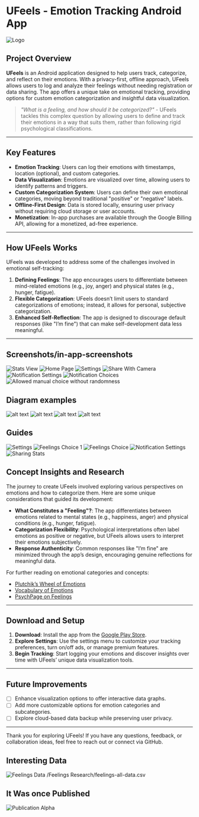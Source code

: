 # UFeels - Emotion Tracking Android App

![Logo](/Readme-Screenshots/image-18.png)

## Project Overview

**UFeels** is an Android application designed to help users track, categorize, and reflect on their emotions. With a privacy-first, offline approach, UFeels allows users to log and analyze their feelings without needing registration or data sharing. The app offers a unique take on emotional tracking, providing options for custom emotion categorization and insightful data visualization.

> _"What is a feeling, and how should it be categorized?"_ - UFeels tackles this complex question by allowing users to define and track their emotions in a way that suits them, rather than following rigid psychological classifications.

---

## Key Features

- **Emotion Tracking**: Users can log their emotions with timestamps, location (optional), and custom categories.
- **Data Visualization**: Emotions are visualized over time, allowing users to identify patterns and triggers.
- **Custom Categorization System**: Users can define their own emotional categories, moving beyond traditional "positive" or "negative" labels.
- **Offline-First Design**: Data is stored locally, ensuring user privacy without requiring cloud storage or user accounts.
- **Monetization**: In-app purchases are available through the Google Billing API, allowing for a monetized, ad-free experience.

---

## How UFeels Works

UFeels was developed to address some of the challenges involved in emotional self-tracking:

1. **Defining Feelings**: The app encourages users to differentiate between mind-related emotions (e.g., joy, anger) and physical states (e.g., hunger, fatigue).
2. **Flexible Categorization**: UFeels doesn’t limit users to standard categorizations of emotions; instead, it allows for personal, subjective categorization.
3. **Enhanced Self-Reflection**: The app is designed to discourage default responses (like "I’m fine") that can make self-development data less meaningful.

---

## Screenshots/in-app-screenshots

![Stats View](/Readme-Screenshots/image-11.png)
![Home Page](/Readme-Screenshots/image-12.png)
![Settings](/Readme-Screenshots/image-13.png)
![Share With Camera](/Readme-Screenshots/image-14.png)
![Notification Settings](/Readme-Screenshots/image-15.png)
![Notification Choices](/Readme-Screenshots/image-16.png)
![Allowed manual choice without randomness](/Readme-Screenshots/image-17.png)

## Diagram examples

![alt text](/Readme-Screenshots/image-1.png)
![alt text](/Readme-Screenshots/image-2.png)
![alt text](/Readme-Screenshots/image-3.png)
![alt text](/Readme-Screenshots/image-4.png)

## Guides

![Settings](/Readme-Screenshots/image-5.png)
![Feelings Choice 1](/Readme-Screenshots/image-6.png)
![Feelings Choice](/Readme-Screenshots/image-7.png)
![Notification Settings](/Readme-Screenshots/image-8.png)
![Sharing Stats](/Readme-Screenshots/image-9.png)

## Concept Insights and Research

The journey to create UFeels involved exploring various perspectives on emotions and how to categorize them. Here are some unique considerations that guided its development:

- **What Constitutes a "Feeling"?**: The app differentiates between emotions related to mental states (e.g., happiness, anger) and physical conditions (e.g., hunger, fatigue).
- **Categorization Flexibility**: Psychological interpretations often label emotions as positive or negative, but UFeels allows users to interpret their emotions subjectively.
- **Response Authenticity**: Common responses like "I’m fine" are minimized through the app’s design, encouraging genuine reflections for meaningful data.

For further reading on emotional categories and concepts:

- [Plutchik’s Wheel of Emotions](https://en.wikipedia.org/wiki/Contrasting_and_categorization_of_emotions#Plutchik.27s_wheel_of_emotions)
- [Vocabulary of Emotions](https://www.vocabulary.com/lists/535865)
- [PsychPage on Feelings](http://www.psychpage.com/learning/library/assess/feelings.html)

---

## Download and Setup

1. **Download**: Install the app from the [Google Play Store](https://play.google.com/store/apps/details?id=com.ideathe/Readme-Screenshots/image.ufeels).
2. **Explore Settings**: Use the settings menu to customize your tracking preferences, turn on/off ads, or manage premium features.
3. **Begin Tracking**: Start logging your emotions and discover insights over time with UFeels’ unique data visualization tools.

---

## Future Improvements

- [ ] Enhance visualization options to offer interactive data graphs.
- [ ] Add more customizable options for emotion categories and subcategories.
- [ ] Explore cloud-based data backup while preserving user privacy.

---

Thank you for exploring UFeels! If you have any questions, feedback, or collaboration ideas, feel free to reach out or connect via GitHub.

## Interesting Data

![Feelings Data](/Readme-Screenshots/image-19.png)
/Feelings Research/feelings-all-data.csv

## It Was once Published

![Publication Alpha](/Readme-Screenshots/image-10.png)
